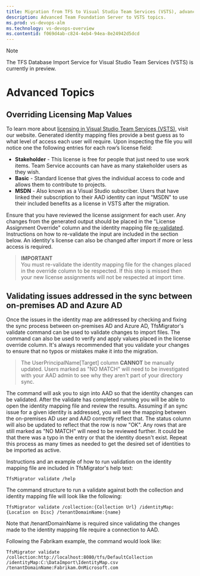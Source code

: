 ```yaml
---
title: Migration from TFS to Visual Studio Team Services (VSTS), advanced topics | VSTS & TFS
description: Advanced Team Foundation Server to VSTS topics. 
ms.prod: vs-devops-alm
ms.technology: vs-devops-overview
ms.contentid: f069d4ab-c824-4eb4-94ea-8e24942d5dcd
---
```


> [!NOTE]
> The TFS Database Import Service for Visual Studio Team Services (VSTS) is currently in preview.

# Advanced Topics

## Overriding Licensing Map Values
To learn more about [licensing in Visual Studio Team Services (VSTS)](https://www.visualstudio.com/en-us/products/visual-studio-team-services-pricing-vs.aspx), visit our website. Generated identity mapping files provide a best guess as to what level of access each user will require. Upon inspecting the file you will notice one the following entries for each row’s license field:

* **Stakeholder** - This license is free for people that just need to use work items. Team Service accounts can have as many stakeholder users as they wish.
* **Basic** - Standard license that gives the individual access to code and allows them to contribute to projects. 
* **MSDN** - Also known as a Visual Studio subscriber. Users that have linked their subscription to their AAD identity can input "MSDN" to use their included benefits as a license in VSTS after the migration.

Ensure that you have reviewed the license assignment for each user. Any changes from the generated output should be placed in the "License Assignment Override" column and the identity mapping file [re-validated](#validating-sync-between-on-premises-ad-and-azure-ad). Instructions on how to re-validate the input are included in the section below. An identity's license can also be changed after import if more or less access is required. 

> **IMPORTANT**  
> You must re-validate the identity mapping file for the changes placed in the override column to be respected. If this step is missed then your new license assignments will not be respected at import time.  

<a id="validating-sync-between-on-premises-ad-and-azure-ad"></a>
## Validating issues addressed in the sync between on-premises AD and Azure AD
Once the issues in the identity map are addressed by checking and fixing the sync process between on-premises AD and Azure AD, TfsMigrator's validate command can be used to validate changes to import files. The command can also be used to verify and apply values placed in the license override column. It's always recommended that you validate your changes to ensure that no typos or mistakes make it into the migration.

> The UserPrincipalName[Target] column **CANNOT** be manually updated. Users marked as "NO MATCH" will need to be investigated with your AAD admin to see why they aren't part of your directory sync. 

The command will ask you to sign into AAD so that the identity changes can be validated. After the validate has completed running you will be able to open the identity mapping file and review the results. Assuming if an sync issue for a given identity is addressed, you will see the mapping between the on-premises AD user and AAD correctly reflect that. The status column will also be updated to reflect that the row is now "OK". Any rows that are still marked as "NO MATCH" will need to be reviewed further. It could be that there was a typo in the entry or that the identity doesn't exist. Repeat this process as many times as needed to get the desired set of identities to be imported as active. 

Instructions and an example of how to run validation on the identity mapping file are included in TfsMigrator's help text:

```cmdline
TfsMigrator validate /help
```

The command structure to run a validate against both the collection and identity mapping file will look like the following:

```cmdline
TfsMigrator validate /collection:{Collection Url} /identityMap:{Location on Disc} /tenantDomainName:{name}
```

Note that /tenantDomainName is required since validating the changes made to the identity mapping file require a connection to AAD. 

Following the Fabrikam example, the command would look like:

```cmdline
TfsMigrator validate /collection:http://localhost:8080/tfs/DefaultCollection /identityMap:C:\DataImport\IdentityMap.csv /tenantDomainName:Fabrikam.OnMicrosoft.com
```



